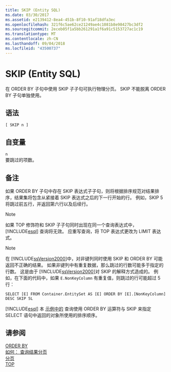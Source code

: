 ```yaml
---
title: SKIP (Entity SQL)
ms.date: 03/30/2017
ms.assetid: e2139412-8ea4-451b-8f10-91af18dfa3ec
ms.openlocfilehash: 321f6c5ae62ce21249ae4c1081b8e98427bc3df2
ms.sourcegitcommit: 2eceb05f1a5bb261291a1f6a91c5153727ac1c19
ms.translationtype: MT
ms.contentlocale: zh-CN
ms.lasthandoff: 09/04/2018
ms.locfileid: "43500737"
---
```

# <a name="skip-entity-sql"></a>SKIP (Entity SQL)
在 ORDER BY 子句中使用 SKIP 子子句可执行物理分页。 SKIP 不能脱离 ORDER BY 子句单独使用。  
  
## <a name="syntax"></a>语法  
  
```  
[ SKIP n ]  
```  
  
## <a name="arguments"></a>自变量  
 `n`  
 要跳过的项数。  
  
## <a name="remarks"></a>备注  
 如果 ORDER BY 子句中存在 SKIP 表达式子子句，则将根据排序规范对结果排序，结果集将包含从紧接着 SKIP 表达式之后的下一行开始的行。 例如，SKIP 5 将跳过前五行，并返回第六行以及后续行。  
  
> [!NOTE]
>  如果 TOP 修饰符和 SKIP 子子句同时出现在同一个查询表达式中， [!INCLUDE[esql](../../../../../../includes/esql-md.md)] 查询将无效。 应重写查询，将 TOP 表达式更改为 LIMIT 表达式。  
  
> [!NOTE]
>  在 [!INCLUDE[ssVersion2000](../../../../../../includes/ssversion2000-md.md)]中，对非键列同时使用 SKIP 和 ORDER BY 可能返回不正确的结果。 如果非键列中有重复数据，那么跳过的行数可能多于指定的行数。 这是由于 [!INCLUDE[ssVersion2000](../../../../../../includes/ssversion2000-md.md)]对 SKIP 的解释方式造成的。 例如，在下面的代码中，如果 `E.NonKeyColumn` 有重复值，则跳过的行可能超过 5 行：  
>   
>  `SELECT [E] FROM Container.EntitySet AS [E] ORDER BY [E].[NonKeyColumn] DESC SKIP 5L`  
  
 [!INCLUDE[esql](../../../../../../includes/esql-md.md)] 本 [示例中的](https://msdn.microsoft.com/library/bb738702\(v=vs.100\).aspx#_ESQL) 查询使用 ORDER BY 运算符与 SKIP 来指定 SELECT 语句中返回的对象所使用的排序顺序。  
  
## <a name="see-also"></a>请参阅  
 [ORDER BY](../../../../../../docs/framework/data/adonet/ef/language-reference/order-by-entity-sql.md)  
 [如何： 查询结果分页](https://msdn.microsoft.com/library/ffc0f920-e7de-42e0-9b12-ef356421d030)  
 [分页](../../../../../../docs/framework/data/adonet/ef/language-reference/paging-entity-sql.md)  
 [TOP](../../../../../../docs/framework/data/adonet/ef/language-reference/top-entity-sql.md)
